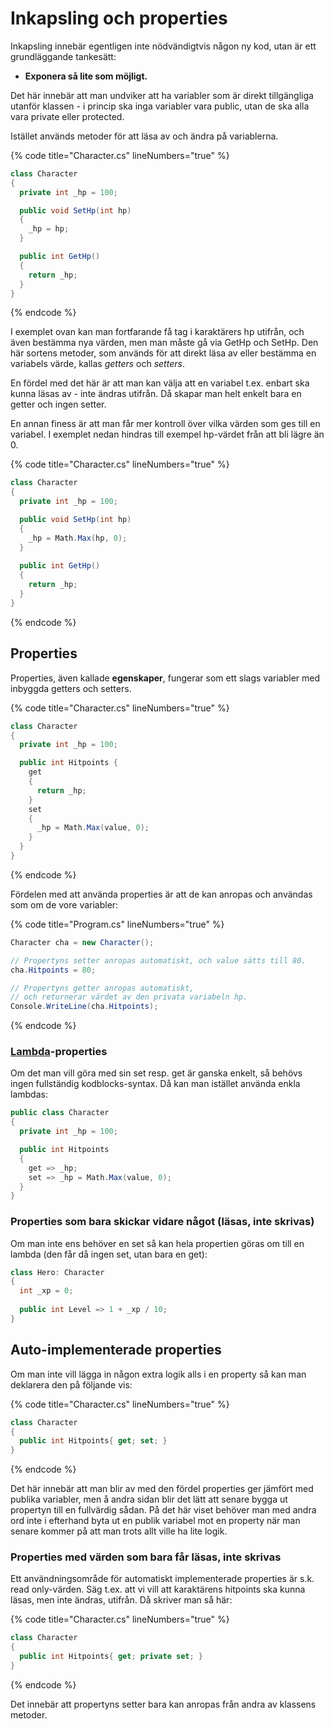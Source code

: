 # Inkapsling och properties

Inkapsling innebär egentligen inte nödvändigtvis någon ny kod, utan är ett grundläggande tankesätt:

* **Exponera så lite som möjligt.**

Det här innebär att man undviker att ha variabler som är direkt tillgängliga utanför klassen - i princip ska inga variabler vara public, utan de ska alla vara private eller protected.

Istället används metoder för att läsa av och ändra på variablerna.

{% code title="Character.cs" lineNumbers="true" %}
```csharp
class Character
{
  private int _hp = 100;

  public void SetHp(int hp)
  {
    _hp = hp;
  }

  public int GetHp()
  {
    return _hp;
  }  
}
```
{% endcode %}

I exemplet ovan kan man fortfarande få tag i karaktärers hp utifrån, och även bestämma nya värden, men man måste gå via GetHp och SetHp. Den här sortens metoder, som används för att direkt läsa av eller bestämma en variabels värde, kallas _getters_ och _setters_.

En fördel med det här är att man kan välja att en variabel t.ex. enbart ska kunna läsas av - inte ändras utifrån. Då skapar man helt enkelt bara en getter och ingen setter.

En annan finess är att man får mer kontroll över vilka värden som ges till en variabel. I exemplet nedan hindras till exempel hp-värdet från att bli lägre än 0.

{% code title="Character.cs" lineNumbers="true" %}
```csharp
class Character
{
  private int _hp = 100;

  public void SetHp(int hp)
  {
    _hp = Math.Max(hp, 0);
  }
  
  public int GetHp()
  {
    return _hp;
  }
}
```
{% endcode %}

## Properties

Properties, även kallade **egenskaper**, fungerar som ett slags variabler med inbyggda getters och setters.

{% code title="Character.cs" lineNumbers="true" %}
```csharp
class Character
{
  private int _hp = 100;

  public int Hitpoints {
    get
    {
      return _hp;
    }
    set
    {
      _hp = Math.Max(value, 0);
    }
  }
}
```
{% endcode %}

Fördelen med att använda properties är att de kan anropas och användas som om de vore variabler:

{% code title="Program.cs" lineNumbers="true" %}
```csharp
Character cha = new Character();

// Propertyns setter anropas automatiskt, och value sätts till 80.
cha.Hitpoints = 80; 

// Propertyns getter anropas automatiskt, 
// och returnerar värdet av den privata variabeln hp.
Console.WriteLine(cha.Hitpoints);
```
{% endcode %}

### [Lambda](../grundlaggande/delegates.md#lambdas)-properties

Om det man vill göra med sin set resp. get är ganska enkelt, så behövs ingen fullständig kodblocks-syntax. Då kan man istället använda enkla lambdas:

```csharp
public class Character
{
  private int _hp = 100;

  public int Hitpoints
  {
    get => _hp;
    set => _hp = Math.Max(value, 0);
  }
}
```

### Properties som bara skickar vidare något (läsas, inte skrivas)

Om man inte ens behöver en set så kan hela propertien göras om till en lambda (den får då ingen set, utan bara en get):

```csharp
class Hero: Character
{
  int _xp = 0;
  
  public int Level => 1 + _xp / 10;
}
```

## Auto-implementerade properties

Om man inte vill lägga in någon extra logik alls i en property så kan man deklarera den på följande vis:

{% code title="Character.cs" lineNumbers="true" %}
```csharp
class Character
{
  public int Hitpoints{ get; set; }
}
```
{% endcode %}

Det här innebär att man blir av med den fördel properties ger jämfört med publika variabler, men å andra sidan blir det lätt att senare bygga ut propertyn till en fullvärdig sådan. På det här viset behöver man med andra ord inte i efterhand byta ut en publik variabel mot en property när man senare kommer på att man trots allt ville ha lite logik.

### Properties med värden som bara får läsas, inte skrivas

Ett användningsområde för automatiskt implementerade properties är s.k. read only-värden. Säg t.ex. att vi vill att karaktärens hitpoints ska kunna läsas, men inte ändras, utifrån. Då skriver man så här:

{% code title="Character.cs" lineNumbers="true" %}
```csharp
class Character
{
  public int Hitpoints{ get; private set; }
}
```
{% endcode %}

Det innebär att propertyns setter bara kan anropas från andra av klassens metoder.

